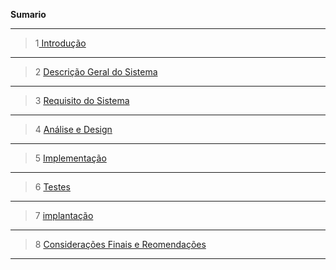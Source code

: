**Sumario**  
***
>1[ Introdução](https://github.com/guimaraesprogramador/Apresentar-a-Peste-negra-na-europa./blob/master/documentos/Introdu%C3%A7%C3%A3o/Introdu%C3%A7%C3%A3o.md " Introdução")
***
>2 [Descrição Geral do Sistema](https://github.com/guimaraesprogramador/Apresentar-a-Peste-negra-na-europa./blob/master/documentos/Descri%C3%A7%C3%A3o%20Geral%20do%20Sistema/Descri%C3%A7%C3%A3o%20Geral%20do%20Sistema.md "Descrição Geral do Sistema")
***
>3 [ Requisito do Sistema](https://github.com/guimaraesprogramador/Apresentar-a-Peste-negra-na-europa./blob/master/documentos/Requisito%20do%20Sistema/Requisito%20do%20Sistema.md " Requisito do Sistema")
***
>4 [Análise e Design]( https://github.com/guimaraesprogramador/Apresentar-a-Peste-negra-na-europa./blob/master/documentos/An%C3%A1lise%20e%20Design/An%C3%A1lise%20e%20Design.md "Análise e Design")
***
>5 [Implementação](https://github.com/guimaraesprogramador/Apresentar-a-Peste-negra-na-europa./blob/master/documentos/Implementa%C3%A7%C3%A3o/Implementa%C3%A7%C3%A3o.md)
***
>6 [Testes](https://github.com/guimaraesprogramador/Apresentar-a-Peste-negra-na-europa./blob/master/documentos/Testes/Testes.md) 
***
>7 [implantação](https://github.com/guimaraesprogramador/Apresentar-a-Peste-negra-na-europa./tree/master/documentos/implanta%C3%A7%C3%A3o/implanta%C3%A7%C3%A3o.md)
***
>8 [Considerações Finais e Reomendações](https://github.com/guimaraesprogramador/Apresentar-a-Peste-negra-na-europa./tree/master/documentos/Considera%C3%A7%C3%B5es%20Finais%20e%20Reomenda%C3%A7%C3%B5es/Considera%C3%A7%C3%B5es%20Finais%20e%20Reomenda%C3%A7%C3%B5es.md) 
***










